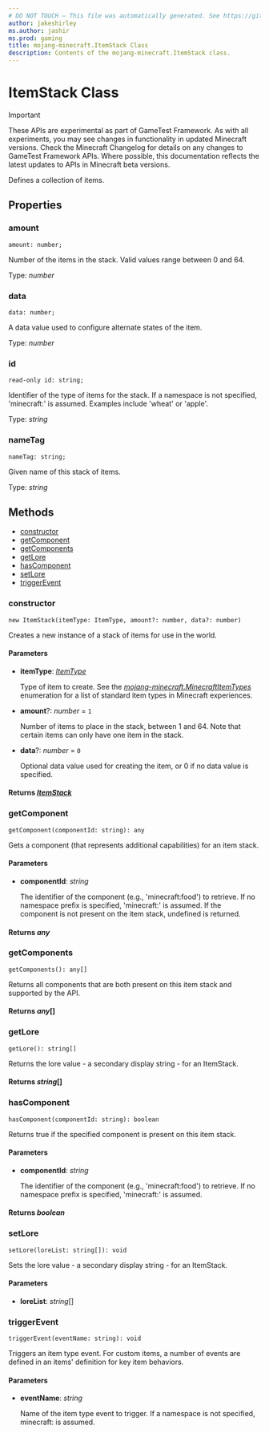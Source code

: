 ```yaml
---
# DO NOT TOUCH — This file was automatically generated. See https://github.com/Mojang/MinecraftScriptingApiDocsGenerator to modify descriptions, examples, etc.
author: jakeshirley
ms.author: jashir
ms.prod: gaming
title: mojang-minecraft.ItemStack Class
description: Contents of the mojang-minecraft.ItemStack class.
---
```

# ItemStack Class
>[!IMPORTANT]
>These APIs are experimental as part of GameTest Framework. As with all experiments, you may see changes in functionality in updated Minecraft versions. Check the Minecraft Changelog for details on any changes to GameTest Framework APIs. Where possible, this documentation reflects the latest updates to APIs in Minecraft beta versions.

Defines a collection of items.

## Properties
### **amount**
`amount: number;`

Number of the items in the stack. Valid values range between 0 and 64.

Type: *number*


### **data**
`data: number;`

A data value used to configure alternate states of the item.

Type: *number*


### **id**
`read-only id: string;`

Identifier of the type of items for the stack. If a namespace is not specified, 'minecraft:' is assumed. Examples include 'wheat' or 'apple'.

Type: *string*


### **nameTag**
`nameTag: string;`

Given name of this stack of items.

Type: *string*



## Methods
- [constructor](#constructor)
- [getComponent](#getcomponent)
- [getComponents](#getcomponents)
- [getLore](#getlore)
- [hasComponent](#hascomponent)
- [setLore](#setlore)
- [triggerEvent](#triggerevent)
  
### **constructor**
`
new ItemStack(itemType: ItemType, amount?: number, data?: number)
`

Creates a new instance of a stack of items for use in the world.
#### **Parameters**
- **itemType**: [*ItemType*](ItemType.md)
  
  Type of item to create. See the [*mojang-minecraft.MinecraftItemTypes*](../mojang-minecraft/MinecraftItemTypes.md) enumeration for a list of standard item types in Minecraft experiences.
- **amount**?: *number* = `1`
  
  Number of items to place in the stack, between 1 and 64. Note that certain items can only have one item in the stack.
- **data**?: *number* = `0`
  
  Optional data value used for creating the item, or 0 if no data value is specified.

#### **Returns** [*ItemStack*](ItemStack.md)


### **getComponent**
`
getComponent(componentId: string): any
`

Gets a component (that represents additional capabilities) for an item stack.
#### **Parameters**
- **componentId**: *string*
  
  The identifier of the component (e.g., 'minecraft:food') to retrieve. If no namespace prefix is specified, 'minecraft:' is assumed. If the component is not present on the item stack, undefined is returned.

#### **Returns** *any*


### **getComponents**
`
getComponents(): any[]
`

Returns all components that are both present on this item stack and supported by the API.

#### **Returns** *any*[]


### **getLore**
`
getLore(): string[]
`

Returns the lore value - a secondary display string - for an ItemStack.

#### **Returns** *string*[]


### **hasComponent**
`
hasComponent(componentId: string): boolean
`

Returns true if the specified component is present on this item stack.
#### **Parameters**
- **componentId**: *string*
  
  The identifier of the component (e.g., 'minecraft:food') to retrieve. If no namespace prefix is specified, 'minecraft:' is assumed.

#### **Returns** *boolean*


### **setLore**
`
setLore(loreList: string[]): void
`

Sets the lore value - a secondary display string - for an ItemStack.
#### **Parameters**
- **loreList**: *string*[]



### **triggerEvent**
`
triggerEvent(eventName: string): void
`

Triggers an item type event. For custom items, a number of events are defined in an items' definition for key item behaviors.
#### **Parameters**
- **eventName**: *string*
  
  Name of the item type event to trigger. If a namespace is not specified, minecraft: is assumed.



